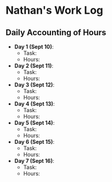 # Nathan's Work Log
## Daily Accounting of Hours
- **Day 1 (Sept 10)**: 
  - Task:
  - Hours:
- **Day 2 (Sept 11)**: 
  - Task:
  - Hours:
 - **Day 3 (Sept 12)**: 
   - Task:
   - Hours:
 - **Day 4 (Sept 13)**: 
   - Task:
   - Hours:
 - **Day 5 (Sept 14)**: 
   - Task:
   - Hours:
 - **Day 6 (Sept 15)**: 
   - Task:
   - Hours:
  - **Day 7 (Sept 16)**: 
    - Task:
    - Hours:
